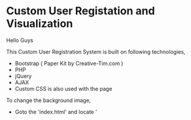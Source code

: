 # Custom User Registation and Visualization
Hello Guys


This Custom User Registration System is built on following technologies,
* Bootstrap ( Paper Kit by Creative-Tim.com )
* PHP
* jQuery
* AJAX
* Custom CSS is also used with the page



To change the background image, 
 - Goto the 'index.html' and locate '<style>' tags
 - In body{}, change the 'url' by making "image/anime-back.jpg" to your directory (remember include file extension) 



Here is the guide to setup this project on your web server or host it on your domain,

* To change the heading "Custom User Registration System", 
 (1) Open the index.html file in text editor or any HTML editor (Sublime Text 3.0 or Notepad++ ...)
 (2) Locate <title>, change the content
 (3) Locate class="navbar-brand", and after the closing tags '>', change the content uptil '</a>' tags
 (4) To change the About content in Navbar, locate the the first '<li>' tags inside of '<ul>' tags, change the 'title' and
     'data-content'
 (5) Now we need to setup our database, goto 'phpmyadmin' and create a new database
 (6) Create a table named 'user_reg', and create '7' rows
 (7) First row must be 'id', set to primary and AUTO_INCREMENT
 (8) Second row must be 'fullname', VARCHAR
 (9) Third row must be 'email', VARCHAR 
 (10) Forth row must be 'contact', VARCHAR
 (11) Fifth row must be 'cnic', VARCHAR (you can change it to any other info you want but you need to change 'cnic' everywhere 
      in 'fetch.php' and 'confirm.php'and even in the 'index.html'
 (12) Sixth row must be 'institute', VARCHAR
 and,
 (13) Seventh row must be 'gender', VARCHAR
 

You are all set!!!
